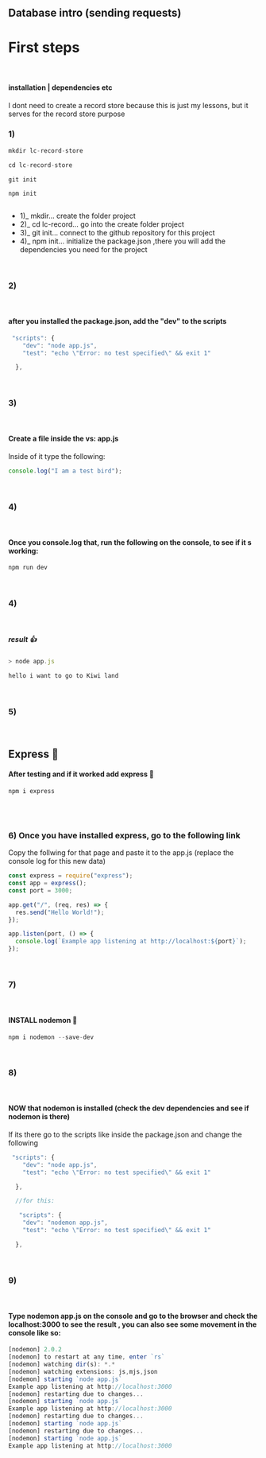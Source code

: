 ## Database intro (sending requests)

# First steps

<br>

#### installation | dependencies etc

<p>I dont need to create a record store because this is just my lessons, but it serves
for the record store purpose</p>

### 1)

```javascript
mkdir lc-record-store

cd lc-record-store

git init

npm init



```

<ul>
<li>1)_ mkdir... create the folder project </li>
<li>2)_ cd lc-record... go into the create folder project</li>
<li>3)_ git init... connect to the github repository for this project</li>

<li>4)_ npm init... initialize the package.json  ,there you will add the dependencies you need for the project </li>
</ul>

<br>

### 2)

<br>

#### after you installed the package.json, add the "dev" to the scripts

```javascript
 "scripts": {
    "dev": "node app.js",
    "test": "echo \"Error: no test specified\" && exit 1"

  },

```

<br>

### 3)

<br>

#### Create a file inside the vs: app.js

<p>Inside of it type the following: </p>

```javascript
console.log("I am a test bird");
```

<br>

### 4)

<br>

#### Once you console.log that, run the following on the console, to see if it s working:

```javascript
npm run dev

```

<!-- by typing colons without typing enter, it will show you an array of emojis  -->

<br>

### 4)

<br>

##### result 👍

```javascript
> node app.js

hello i want to go to Kiwi land

```

<br>

### 5)

<br>

## Express :blossom:

#### After testing and if it worked add express :blossom:

```javascript
npm i express

```

<br>
<br>

### 6) Once you have installed express, go to the following link

<a href="https://expressjs.com/en/starter/hello-world.html" target="_blank"></a>

<p>Copy the follwing for that page and paste it to the app.js (replace the console log for this new data)</p>

```javascript
const express = require("express");
const app = express();
const port = 3000;

app.get("/", (req, res) => {
  res.send("Hello World!");
});

app.listen(port, () => {
  console.log(`Example app listening at http://localhost:${port}`);
});
```

<br>

### 7)

<br>

#### INSTALL nodemon :blossom:

```javascript
npm i nodemon --save-dev

```

<br>

### 8)

<br>

#### NOW that nodemon is installed (check the dev dependencies and see if nodemon is there)

<p>If its there go to the scripts like inside the package.json and change the following </p>

```javascript
 "scripts": {
    "dev": "node app.js",
    "test": "echo \"Error: no test specified\" && exit 1"

  },

  //for this:

   "scripts": {
    "dev": "nodemon app.js",
    "test": "echo \"Error: no test specified\" && exit 1"

  },

```

<br>

### 9)

<br>

#### Type nodemon app.js on the console and go to the browser and check the localhost:3000 to see the result , you can also see some movement in the console like so:

```javascript
[nodemon] 2.0.2
[nodemon] to restart at any time, enter `rs`
[nodemon] watching dir(s): *.*
[nodemon] watching extensions: js,mjs,json
[nodemon] starting `node app.js`
Example app listening at http://localhost:3000
[nodemon] restarting due to changes...
[nodemon] starting `node app.js`
Example app listening at http://localhost:3000
[nodemon] restarting due to changes...
[nodemon] starting `node app.js`
[nodemon] restarting due to changes...
[nodemon] starting `node app.js`
Example app listening at http://localhost:3000
```

<br>
